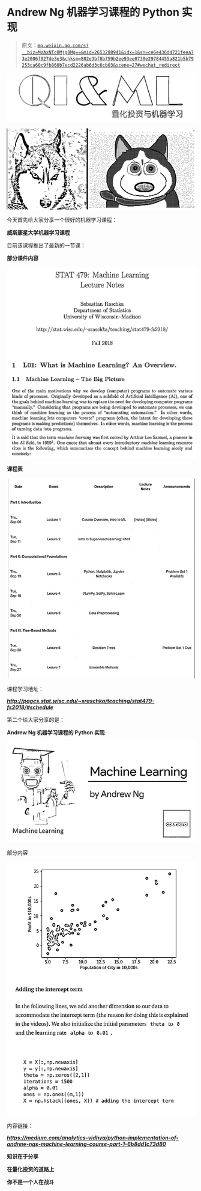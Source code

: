 # Andrew Ng 机器学习课程的 Python 实现

> 原文：[`mp.weixin.qq.com/s?__biz=MzAxNTc0Mjg0Mg==&mid=2653288941&idx=1&sn=ce6e436d4721feea73e2006f927de3e3&chksm=802e3bf8b759b2ee93ee0730e29784455a821b5b79253ca60c9fb860b7ecd2226ab6d3c6cb03&scene=27#wechat_redirect`](http://mp.weixin.qq.com/s?__biz=MzAxNTc0Mjg0Mg==&mid=2653288941&idx=1&sn=ce6e436d4721feea73e2006f927de3e3&chksm=802e3bf8b759b2ee93ee0730e29784455a821b5b79253ca60c9fb860b7ecd2226ab6d3c6cb03&scene=27#wechat_redirect)

![](img/1a681c0b726a3a51b3508cf86dc7c2e8.png)

![](img/27cb77928b73ec3767dc9df7a4d17075.png)

今天首先给大家分享一个很好的机器学习课程：

**威斯康星大学机器学习课程**

目前该课程推出了最新的一节课：

**部分课件内容**

![](img/66575deab1c401bf5e800249101ba913.png)

**课程表**

![](img/1d9cc19ae82a85556d49f7b6652a9b92.png)

课程学习地址：

***http://pages.stat.wisc.edu/~sraschka/teaching/stat479-fs2018/#schedule***

第二个给大家分享的是：

**Andrew Ng 机器学习课程的 Python 实现**

![](img/4f382c1ed34beb91f32f5726a1f880bd.png)

部分内容

![](img/a189eb52a087a232a0279873bbf89c8a.png)

内容链接：

***https://medium.com/analytics-vidhya/python-implementation-of-andrew-ngs-machine-learning-course-part-1-6b8dd1c73d80***

**知识在于分享**

**在量化投资的道路上**

**你不是一个人在战斗**